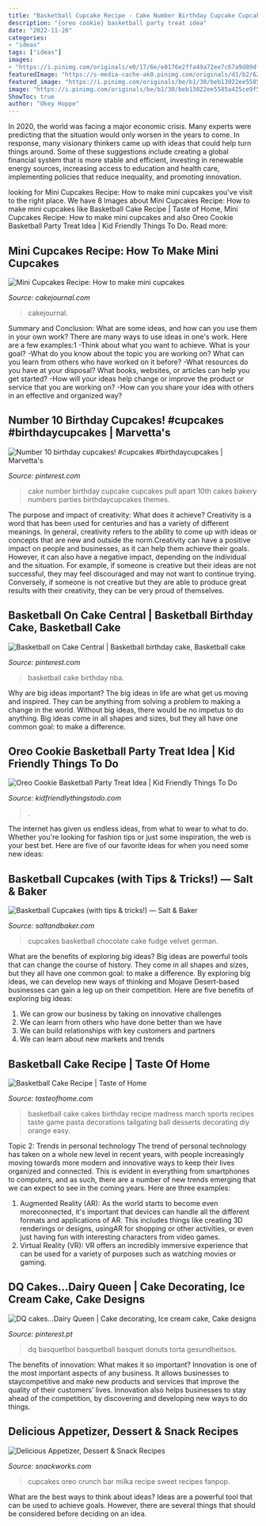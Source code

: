 ```yaml
---
title: "Basketball Cupcake Recipe - Cake Number Birthday Cupcake Cupcakes Pull Apart 10th Cakes Bakery Numbers Parties Birthdaycupcakes Themes"
description: "{oreo cookie} basketball party treat idea"
date: "2022-11-20"
categories:
- "ideas"
tags: ["ideas"]
images:
- "https://i.pinimg.com/originals/e0/17/6e/e0176e2ffa49a72ee7c67a9d89dfa6b0.jpg"
featuredImage: "https://s-media-cache-ak0.pinimg.com/originals/d1/b2/62/d1b2622f018d767fd7329aa383c4969a.jpg"
featured_image: "https://i.pinimg.com/originals/be/b1/30/beb13022ee5585a425ce9f5c6cdc8cc0.jpg"
image: "https://i.pinimg.com/originals/be/b1/30/beb13022ee5585a425ce9f5c6cdc8cc0.jpg"
ShowToc: true
author: "Okey Hoppe"
---
```



In 2020, the world was facing a major economic crisis. Many experts were predicting that the situation would only worsen in the years to come. In response, many visionary thinkers came up with ideas that could help turn things around. Some of these suggestions include creating a global financial system that is more stable and efficient, investing in renewable energy sources, increasing access to education and health care, implementing policies that reduce inequality, and promoting innovation.

	

		
looking for Mini Cupcakes Recipe: How to make mini cupcakes you've visit to the right place. We have 8 Images about Mini Cupcakes Recipe: How to make mini cupcakes like Basketball Cake Recipe | Taste of Home, Mini Cupcakes Recipe: How to make mini cupcakes and also Oreo Cookie Basketball Party Treat Idea | Kid Friendly Things To Do. Read more:
		
    
## Mini Cupcakes Recipe: How To Make Mini Cupcakes

<img loading=lazy src="https://cakejournal.com/wp-content/uploads/2014/10/Mini-chocolate-cupcakes.jpg" onerror="this.onerror=null;this.src='https://tse2.mm.bing.net/th?id=OIP.aFqTrYoPWOO0q1mhPUlxoAHaLU&amp;pid=15.1';" alt="Mini Cupcakes Recipe: How to make mini cupcakes">

_Source: cakejournal.com_

>cakejournal. 

	

Summary and Conclusion: What are some ideas, and how can you use them in your own work?
There are many ways to use ideas in one's work. Here are a few examples:1 
-Think about what you want to achieve. What is your goal? 
-What do you know about the topic you are working on? What can you learn from others who have worked on it before? 
-What resources do you have at your disposal? What books, websites, or articles can help you get started? 
-How will your ideas help change or improve the product or service that you are working on? 
-How can you share your idea with others in an effective and organized way?

    
## Number 10 Birthday Cupcakes! #cupcakes #birthdaycupcakes | Marvetta&#039;s

<img loading=lazy src="https://s-media-cache-ak0.pinimg.com/originals/d1/b2/62/d1b2622f018d767fd7329aa383c4969a.jpg" onerror="this.onerror=null;this.src='https://tse2.mm.bing.net/th?id=OIP.80EDRhoy8GY7QcJgkv_1bwHaHa&amp;pid=15.1';" alt="Number 10 birthday cupcakes! #cupcakes #birthdaycupcakes | Marvetta&#039;s">

_Source: pinterest.com_

>cake number birthday cupcake cupcakes pull apart 10th cakes bakery numbers parties birthdaycupcakes themes. 

	

The purpose and impact of creativity: What does it achieve?
Creativity is a word that has been used for centuries and has a variety of different meanings. In general, creativity refers to the ability to come up with ideas or concepts that are new and outside the norm.Creativity can have a positive impact on people and businesses, as it can help them achieve their goals. However, it can also have a negative impact, depending on the individual and the situation. For example, if someone is creative but their ideas are not successful, they may feel discouraged and may not want to continue trying. Conversely, if someone is not creative but they are able to produce great results with their creativity, they can be very proud of themselves.

    
## Basketball On Cake Central | Basketball Birthday Cake, Basketball Cake

<img loading=lazy src="https://i.pinimg.com/originals/e0/17/6e/e0176e2ffa49a72ee7c67a9d89dfa6b0.jpg" onerror="this.onerror=null;this.src='https://tse2.mm.bing.net/th?id=OIP.RYIIkAViusKzwAT1ieO3zwHaLH&amp;pid=15.1';" alt="Basketball on Cake Central | Basketball birthday cake, Basketball cake">

_Source: pinterest.com_

>basketball cake birthday nba. 

	

Why are big ideas important?
The big ideas in life are what get us moving and inspired. They can be anything from solving a problem to making a change in the world. Without big ideas, there would be no impetus to do anything. Big ideas come in all shapes and sizes, but they all have one common goal: to make a difference.

    
## Oreo Cookie Basketball Party Treat Idea | Kid Friendly Things To Do

<img loading=lazy src="https://kidfriendlythingstodo.com/wp-content/uploads/2013/02/Blank-564-x-1208-basketball-oreos.jpg" onerror="this.onerror=null;this.src='https://tse3.mm.bing.net/th?id=OIP.iAe7td2H6NFNHKvyfKCTfQHaP3&amp;pid=15.1';" alt="Oreo Cookie Basketball Party Treat Idea | Kid Friendly Things To Do">

_Source: kidfriendlythingstodo.com_

>. 

	

The internet has given us endless ideas, from what to wear to what to do. Whether you're looking for fashion tips or just some inspiration, the web is your best bet. Here are five of our favorite ideas for when you need some new ideas: 

    
## Basketball Cupcakes (with Tips &amp; Tricks!) — Salt &amp; Baker

<img loading=lazy src="https://saltandbaker.com/wp-content/uploads/2020/02/basketball-cupcakes-620x900.jpg" onerror="this.onerror=null;this.src='https://tse2.mm.bing.net/th?id=OIP.kBnv5BM2vecD01EQtegl3gHaKw&amp;pid=15.1';" alt="Basketball Cupcakes (with tips &amp; tricks!) — Salt &amp; Baker">

_Source: saltandbaker.com_

>cupcakes basketball chocolate cake fudge velvet german. 

	

What are the benefits of exploring big ideas?
Big ideas are powerful tools that can change the course of history. They come in all shapes and sizes, but they all have one common goal: to make a difference. By exploring big ideas, we can develop new ways of thinking and Mojave Desert-based businesses can gain a leg up on their competition. Here are five benefits of exploring big ideas: 
1. We can grow our business by taking on innovative challenges
2. We can learn from others who have done better than we have
3. We can build relationships with key customers and partners
4. We can learn about new markets and trends

    
## Basketball Cake Recipe | Taste Of Home

<img loading=lazy src="https://www.tasteofhome.com/wp-content/uploads/2017/10/exps33417_CW1113250D26A.jpg" onerror="this.onerror=null;this.src='https://tse1.mm.bing.net/th?id=OIP.ht6cks_3RO1CZZtArzhg2QAAAA&amp;pid=15.1';" alt="Basketball Cake Recipe | Taste of Home">

_Source: tasteofhome.com_

>basketball cake cakes birthday recipe madness march sports recipes taste game pasta decorations tailgating ball desserts decorating diy orange easy. 

	

Topic 2: Trends in personal technology
The trend of personal technology has taken on a whole new level in recent years, with people increasingly moving towards more modern and innovative ways to keep their lives organized and connected. This is evident in everything from smartphones to computers, and as such, there are a number of new trends emerging that we can expect to see in the coming years. Here are three examples: 
1) Augmented Reality (AR): As the world starts to become even moreconnected, it's important that devices can handle all the different formats and applications of AR. This includes things like creating 3D renderings or designs, usingAR for shopping or other activities, or even just having fun with interesting characters from video games. 
2) Virtual Reality (VR): VR offers an incredibly immersive experience that can be used for a variety of purposes such as watching movies or gaming.

    
## DQ Cakes...Dairy Queen | Cake Decorating, Ice Cream Cake, Cake Designs

<img loading=lazy src="https://i.pinimg.com/originals/be/b1/30/beb13022ee5585a425ce9f5c6cdc8cc0.jpg" onerror="this.onerror=null;this.src='https://tse2.mm.bing.net/th?id=OIP.IjFKgrMvAAMWVb8FqK8eiAHaJ4&amp;pid=15.1';" alt="DQ cakes...Dairy Queen | Cake decorating, Ice cream cake, Cake designs">

_Source: pinterest.pt_

>dq basquetbol basquetball basquet donuts torta gesundheitsos. 

	

The benefits of innovation: What makes it so important?
Innovation is one of the most important aspects of any business. It allows businesses to staycompetitive and make new products and services that improve the quality of their customers’ lives. Innovation also helps businesses to stay ahead of the competition, by discovering and developing new ways to do things.

    
## Delicious Appetizer, Dessert &amp; Snack Recipes

<img loading=lazy src="http://images.sweetauthoring.com/recipe/195303_977.jpg" onerror="this.onerror=null;this.src='https://tse3.mm.bing.net/th?id=OIP.m8B4eFbRGJ55DnuP1xTFdAHaE8&amp;pid=15.1';" alt="Delicious Appetizer, Dessert &amp; Snack Recipes">

_Source: snackworks.com_

>cupcakes oreo crunch bar milka recipe sweet recipes fanpop. 

	

What are the best ways to think about ideas?
Ideas are a powerful tool that can be used to achieve goals. However, there are several things that should be considered before deciding on an idea.

